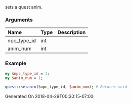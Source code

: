 sets a quest anim.
### Arguments
**Name**|**Type**|**Description**
:---|:---|:---
npc_type_id|int|
anim_num|int|

### Example

```perl
my $npc_type_id = 1;
my $anim_num = 1;

quest::setanim($npc_type_id, $anim_num); # Returns void
```


Generated On 2018-04-29T00:30:15-07:00
